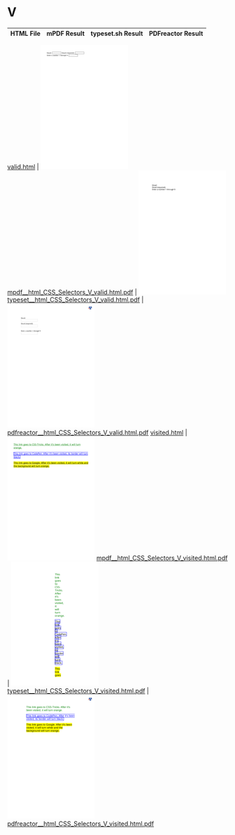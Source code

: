 
# V
HTML File | mPDF Result | typeset.sh Result | PDFreactor Result
------------ | ------------- | ------------- | -------------

[valid.html](/html/CSS%20Selectors/V/valid.html) | ![](result/mpdf__html_CSS_Selectors_V_valid.html.png) [mpdf__html_CSS_Selectors_V_valid.html.pdf](result/mpdf__html_CSS_Selectors_V_valid.html.pdf) | ![](result/typeset__html_CSS_Selectors_V_valid.html.png) [typeset__html_CSS_Selectors_V_valid.html.pdf](result/typeset__html_CSS_Selectors_V_valid.html.pdf) | ![](result/pdfreactor__html_CSS_Selectors_V_valid.html.png) [pdfreactor__html_CSS_Selectors_V_valid.html.pdf](result/pdfreactor__html_CSS_Selectors_V_valid.html.pdf)
[visited.html](/html/CSS%20Selectors/V/visited.html) | ![](result/mpdf__html_CSS_Selectors_V_visited.html.png) [mpdf__html_CSS_Selectors_V_visited.html.pdf](result/mpdf__html_CSS_Selectors_V_visited.html.pdf) | ![](result/typeset__html_CSS_Selectors_V_visited.html.png) [typeset__html_CSS_Selectors_V_visited.html.pdf](result/typeset__html_CSS_Selectors_V_visited.html.pdf) | ![](result/pdfreactor__html_CSS_Selectors_V_visited.html.png) [pdfreactor__html_CSS_Selectors_V_visited.html.pdf](result/pdfreactor__html_CSS_Selectors_V_visited.html.pdf)
